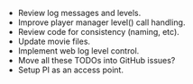 * Review log messages and levels.
* Improve player manager level() call handling.
* Review code for consistency (naming, etc).
* Update movie files.
* Implement web log level control.
* Move all these TODOs into GitHub issues?
* Setup PI as an access point.
